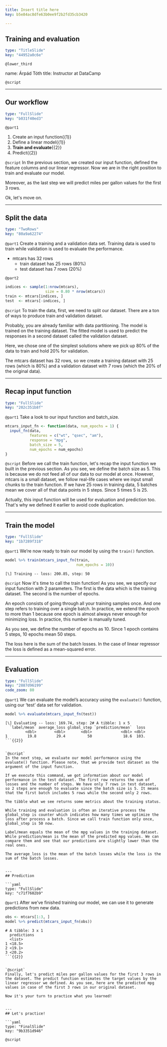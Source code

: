 ```yaml
---
title: Insert title here
key: b5e84ac8dfe63b0ee9f2b2fd35cb3420

---
```

## Training and evaluation

```yaml
type: "TitleSlide"
key: "44952a0c6e"
```

`@lower_third`

name: Árpád Tóth
title: Instructor at DataCamp


`@script`



---
## Our workflow

```yaml
type: "FullSlide"
key: "b031f40ed3"
```

`@part1`
1. Create an input function{{1}}
2. Define a linear model{{1}}
3. **Train and evaluate**{{2}}
4. Predict{{2}}


`@script`
In the previous section, we created our input function, defined the feature columns and our linear regressor. Now we are in the right position to train and evaluate our model. 

Moreover, as the last step we will predict miles per gallon values for the first 3 rows.

Ok, let's move on.


---
## Split the data

```yaml
type: "TwoRows"
key: "80a9a62274"
```

`@part1`
Create a training and a validation data set. Training data is used to train while validation is used to evaluate the performance.

- mtcars has 32 rows
	- train dataset has 25 rows (80%)
    - test dataset has 7 rows (20%)


`@part2`
```r
indices <- sample(1:nrow(mtcars), 
                  size = 0.80 * nrow(mtcars))
train <- mtcars[indices, ]
test  <- mtcars[-indices, ]
```


`@script`
To train the data, first, we need to split our dataset. There are a ton of ways to produce train and validation dataset. 

Probably, you are already familiar with data partitioning. The model is trained on the training dataset. The fitted model is used to predict the responses in a second dataset called the validation dataset.

Here, we chose one of the simplest solutions where we pick up 80% of the data to train and hold 20% for validation.

The mtcars dataset has 32 rows, so we create a training dataset with 25 rows (which is 80%) and a validation dataset with 7 rows (which the 20% of the original data).


---
## Recap input function

```yaml
type: "FullSlide"
key: "202c351b8f"
```

`@part1`
Take a look to our input function and batch_size.

```r
mtcars_input_fn <- function(data, num_epochs = 1) {
  input_fn(data, 
           features = c("wt", "qsec", "am"),
           response = "mpg",
           batch_size = 5,
           num_epochs = num_epochs)
}
```


`@script`
Before we call the train function, let's recap the input function we built in the previous section. As you see, we define the batch size as 5. This is because we do not feed all of our data to our model at once. However, mtcars is a small dataset, we follow real-life cases where we input small chunks to the train function. If we have 25 rows in training data, 5 batches mean we cover all of that data points in 5 steps. Since 5 times 5 is 25.

Actually, this input function will be used for evaluation and prediction too. That's why we defined it earlier to avoid code duplication.


---
## Train the model

```yaml
type: "FullSlide"
key: "1b7289f318"
```

`@part1`
We’re now ready to train our model by using the `train()` function.

```r
model %>% train(mtcars_input_fn(train, 
                                num_epochs = 10))
```

```out
[\] Training -- loss: 200.85, step: 50
```


`@script`
Now it's time to call the train function! As you see, we specify our input function with 2 parameters. The first is the data which is the training dataset. The second is the number of epochs. 

An epoch consists of going through all your training samples once. And one step refers to training over a single batch. In practice, we extend the epoch to more than 1 because one epoch is almost always never enough for minimizing loss. In practice, this number is manually tuned.

As you see, we define the number of epochs as 10. Since 1 epoch contains 5 steps, 10 epochs mean 50 steps.

The loss here is the sum of the batch losses. In the case of linear regressor the loss is defined as a mean-squared error.


---
## Evaluation

```yaml
type: "FullSlide"
key: "2887d96199"
code_zoom: 80
```

`@part1`
We can evaluate the model’s accuracy using the ```evaluate()``` function, using our ‘test’ data set for validation.

```r
model %>% evaluate(mtcars_input_fn(test))
```

```out
[\] Evaluating -- loss: 169.74, step: 2# A tibble: 1 x 5
  `label/mean` average_loss global_step `prediction/mean`  loss
         <dbl>        <dbl>       <dbl>             <dbl> <dbl>
1         19.8         29.4          50              18.6  103.
```{{2}}


`@script`
In the next step, we evaluate our model performance using the evaluate() function. Please note, that we provide test dataset as the argument of the input function.

If we execute this command, we got information about our model performance in the test dataset. The first row returns the sum of losses and the number of steps. We have only 7 rows in test dataset, so 2 steps are enough to evaluate since the batch size is 5. It means that the first batch includes 5 rows while the second only 2 rows.

The tibble what we see returns some metrics about the training status. 

While training and evaluation is often an iterative process the global_step is counter which indicates how many times we optimize the loss after process a batch. Since we call train function only once, global_step is 50 now.

Label/mean equals the mean of the mpg values in the training dataset. While prediction/mean is the mean of the predicted mpg values. We can compare them and see that our predictions are slightly lower than the real ones. 

The average_loss is the mean of the batch losses while the loss is the sum of the batch losses.


---
## Prediction

```yaml
type: "FullSlide"
key: "c71f7602b9"
```

`@part1`
After we’ve finished training our model, we can use it to generate predictions from new data.

```r
obs <- mtcars[1:3, ]
model %>% predict(mtcars_input_fn(obs))
```

```out
# A tibble: 3 x 1
  predictions
  <list>     
1 <18.5>     
2 <19.1>     
3 <20.2>  
```{{2}}


`@script`
Finally, let's predict miles per gallon values for the first 3 rows in the dataset. The predict function estimates the target values by the linear regressor we defined. As you see, here are the predicted mpg values in case of the first 3 rows in our original dataset.

Now it's your turn to practice what you learned!


---
## Let's practice!

```yaml
type: "FinalSlide"
key: "9b3351d946"
```

`@script`


